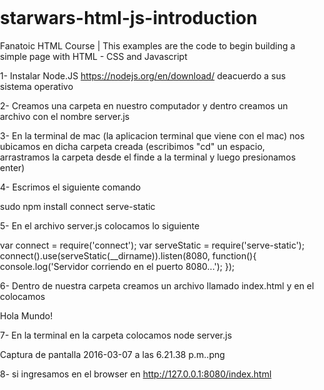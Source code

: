 # starwars-html-js-introduction
Fanatoic HTML Course | This examples are the code to begin building a simple page with HTML - CSS  and Javascript


1- Instalar Node.JS https://nodejs.org/en/download/ deacuerdo a sus sistema operativo


2- Creamos una carpeta en nuestro computador y dentro creamos un archivo con el nombre server.js



3- En la terminal de mac (la aplicacion terminal que viene con el mac) nos ubicamos en dicha carpeta creada (escribimos "cd" un espacio, 
arrastramos la carpeta desde el finde a la terminal y luego presionamos enter)

4- Escrimos el siguiente comando

sudo npm install connect serve-static

5- En el archivo server.js colocamos lo siguiente

var connect = require('connect');
var serveStatic = require('serve-static');
connect().use(serveStatic(__dirname)).listen(8080, function(){
    console.log('Servidor corriendo en el puerto 8080...');
});

6- Dentro de nuestra carpeta creamos un archivo llamado index.html y en el colocamos

<html>
<head>
<style> body {padding: 0; margin: 0;} </style>
</head>
<body>
Hola Mundo!
</body>
</html>

7- En la terminal en la carpeta colocamos node server.js

Captura de pantalla 2016-03-07 a las 6.21.38 p.m..png

8- si ingresamos en el browser en http://127.0.0.1:8080/index.html

